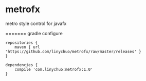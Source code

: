 metrofx
=======

metro style control for javafx

=======
gradle configure

    repositories {
        maven { url 'https://github.com/linychuo/metrofx/raw/master/releases' }
    }

    dependencies {
        compile 'com.linychuo:metrofx:1.0'
    }
